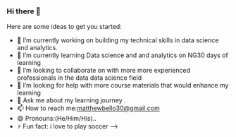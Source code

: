 ### Hi there 👋




Here are some ideas to get you started:

- 🔭 I’m currently working on building my technical skills in data science and analytics.
- 🌱 I’m currently learning Data science and and analytics on NG30 days of learning
- 👯 I’m looking to collaborate on with more more experienced professionals in the data data science field
- 🤔 I’m looking for help with more  course materials that would enhance my learning 
- 💬 Ask me about my learning journey .
- 📫 How to reach me:matthewbello30@gmail.com
- 😄 Pronouns:(He/Him/His)..
- ⚡ Fun fact: i love to play soccer
-->
